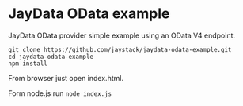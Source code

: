 # JayData OData example

JayData OData provider simple example using an OData V4 endpoint.

```
git clone https://github.com/jaystack/jaydata-odata-example.git
cd jaydata-odata-example
npm install
```

From browser just open index.html.

Form node.js run ```node index.js```